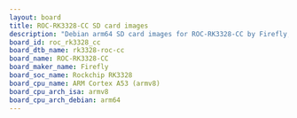 ```yaml
---
layout: board
title: ROC-RK3328-CC SD card images
description: "Debian arm64 SD card images for ROC-RK3328-CC by Firefly, SoC: Rockchip RK3328, CPU ISA: armv8"
board_id: roc_rk3328_cc
board_dtb_name: rk3328-roc-cc
board_name: ROC-RK3328-CC
board_maker_name: Firefly
board_soc_name: Rockchip RK3328
board_cpu_name: ARM Cortex A53 (armv8)
board_cpu_arch_isa: armv8
board_cpu_arch_debian: arm64
---
```

